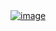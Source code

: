 <html><body><a href="http://xtoinf.files.wordpress.com/2015/05/wpid-img_20150524_12075422-jpg.jpeg"><img title="IMG_20150524_120754~2~2.jpg" class="alignnone size-full" alt="image" src="http://xtoinf.files.wordpress.com/2015/05/wpid-img_20150524_12075422-jpg.jpeg"></a></body></html>